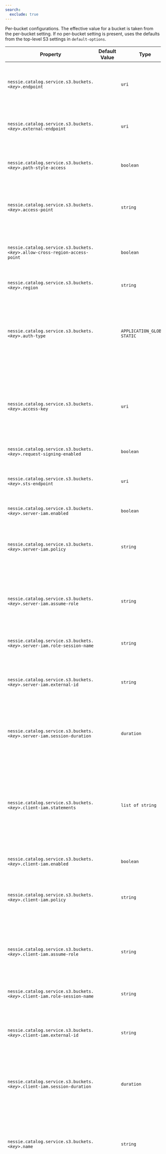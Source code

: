 ```yaml
---
search:
  exclude: true
---
```

<!--start-->

Per-bucket configurations. The effective value for a bucket is taken from the per-bucket  setting. If no per-bucket setting is present, uses the defaults from the top-level S3 settings  in `default-options`.

| Property | Default Value | Type | Description |
|----------|---------------|------|-------------|
| `nessie.catalog.service.s3.buckets.`_`<key>`_`.endpoint` |  | `uri` | Endpoint URI, required for private (non-AWS) clouds, specified either per bucket or in the  top-level S3 settings.  <br><br>If the endpoint URIs for the Nessie server and clients differ, this one defines the endpoint  used for the Nessie server.  |
| `nessie.catalog.service.s3.buckets.`_`<key>`_`.external-endpoint` |  | `uri` | When using a specific endpoint (`endpoint`) and the endpoint URIs for the Nessie server  differ, you can specify the URI passed down to clients using this setting.  Otherwise, clients  will receive the value from the `endpoint` setting.  |
| `nessie.catalog.service.s3.buckets.`_`<key>`_`.path-style-access` |  | `boolean` | Whether to use path-style access. If true, path-style access will be used, as in: `https://<domain>/<bucket>` . If false, a virtual-hosted style will be used instead, as in:  `https://<bucket>.<domain>`. If unspecified, the default will depend on the cloud  provider.  |
| `nessie.catalog.service.s3.buckets.`_`<key>`_`.access-point` |  | `string` | AWS Access point for this bucket. Access points can be used to perform S3 operations by  specifying a mapping of bucket to access points. This is useful for multi-region access,  cross-region access, disaster recovery, etc. <br><br>See: [Access      Points ](https://docs.aws.amazon.com/AmazonS3/latest/userguide/using-access-points.html) |
| `nessie.catalog.service.s3.buckets.`_`<key>`_`.allow-cross-region-access-point` |  | `boolean` | Authorize cross-region calls when contacting an `access-point`. <br><br>By default, attempting to use an access point in a different region will throw an exception.  When enabled, this property allows using access points in other regions.  |
| `nessie.catalog.service.s3.buckets.`_`<key>`_`.region` |  | `string` | DNS name of the region, required for AWS. The region must be specified for AWS, either per  bucket or in the top-level S3 settings.  |
| `nessie.catalog.service.s3.buckets.`_`<key>`_`.auth-type` |  | `APPLICATION_GLOBAL, STATIC` | The authentication mode to use by the Catalog server. If not set, the default is `STATIC` . Depending on the authentication mode, other properties may be required.   <br><br>Valid values are:   <br><br> * `APPLICATION_GLOBAL`: Use the AWSSDK [default        credentials provider ](https://docs.aws.amazon.com/sdk-for-java/latest/developer-guide/credentials-chain.html).    <br> * `STATIC`: Static credentials provided through the `access-key` option.  <br><br> |
| `nessie.catalog.service.s3.buckets.`_`<key>`_`.access-key` |  | `uri` | Name of the basic-credentials secret containing the access-key-id and secret-access-key, either  per bucket or in the top-level S3 settings.  <br><br>Required when `auth-type` is `STATIC`.   <br><br>For STS, this defines the Access Key ID and Secret Key ID to be used as a basic credential  for obtaining temporary session credentials.  |
| `nessie.catalog.service.s3.buckets.`_`<key>`_`.request-signing-enabled` |  | `boolean` | Optional parameter to disable S3 request signing. Default is to enable S3 request signing. |
| `nessie.catalog.service.s3.buckets.`_`<key>`_`.sts-endpoint` |  | `uri` | The [Security Token  Service ](https://docs.aws.amazon.com/STS/latest/APIReference/welcome.html) endpoint.  <br><br>This parameter must be set when running in a private (non-AWS) cloud and the catalog is  configured to use S3 sessions (e.g. to use the "assume role" functionality).  |
| `nessie.catalog.service.s3.buckets.`_`<key>`_`.server-iam.enabled` |  | `boolean` | Optional parameter to enable assume role (vended credentials). Default is to disable assume  role.  |
| `nessie.catalog.service.s3.buckets.`_`<key>`_`.server-iam.policy` |  | `string` | IAM policy in JSON format to be used as an inline [session  policy ](https://docs.aws.amazon.com/IAM/latest/UserGuide/access_policies.html#policies_session) (optional).  <br><br>If specified, this policy will be used for all clients for all locations.   <br><br>Related docs: [S3  with IAM ](https://docs.aws.amazon.com/AmazonS3/latest/userguide/security_iam_service-with-iam.html) and [about  actions, resources, conditions ](https://docs.aws.amazon.com/service-authorization/latest/reference/list_amazons3.html) and [policy  reference ](https://docs.aws.amazon.com/IAM/latest/UserGuide/reference_policies.html). |
| `nessie.catalog.service.s3.buckets.`_`<key>`_`.server-iam.assume-role` |  | `string` | The [ARN](https://docs.aws.amazon.com/IAM/latest/UserGuide/reference-arns.html) of  the role to assume for accessing S3 data.  This parameter is required for Amazon S3, but may not  be required for other storage providers (e.g. Minio does not use it at all).   <br><br>If this option is defined, the server will attempt to assume the role at startup and cache  the returned session credentials.  |
| `nessie.catalog.service.s3.buckets.`_`<key>`_`.server-iam.role-session-name` |  | `string` | An identifier for the assumed role session. This parameter is most important in cases when the  same role is assumed by different principals in different use cases.  |
| `nessie.catalog.service.s3.buckets.`_`<key>`_`.server-iam.external-id` |  | `string` | An identifier for the party assuming the role. This parameter must match the external ID  configured in IAM rules that [govern](https://docs.aws.amazon.com/IAM/latest/UserGuide/id_roles_create_for-user_externalid.html) the assume role process for the specified `role-arn`.   <br><br>This parameter is essential in preventing the [Confused  Deputy ](https://docs.aws.amazon.com/IAM/latest/UserGuide/confused-deputy.html) problem.  |
| `nessie.catalog.service.s3.buckets.`_`<key>`_`.server-iam.session-duration` |  | `duration` | A higher bound estimate of the expected duration of client "sessions" working with data in this  bucket.  A session, for example, is the lifetime of an Iceberg REST catalog object on the client  side. This value is used for validating expiration times of credentials associated with the  warehouse. Must be >= 1 second.  |
| `nessie.catalog.service.s3.buckets.`_`<key>`_`.client-iam.statements` |  | `list of string` | Additional IAM policy statements to be inserted _after_ the automatically generated S3  location dependent `Allow` policy statement.  <br><br>Example:   <br><br>` ...client-iam.statements[0]={"Effect":"Allow", "Action":"s3:*", "Resource":"arn:aws:s3:::* /alwaysAllowed/*"}  ...client-iam.statements[1]={"Effect":"Deny", "Action":"s3:*", "Resource":"arn:aws:s3:::* /blocked/*"}  ` <br><br>Related docs: [S3  with IAM ](https://docs.aws.amazon.com/AmazonS3/latest/userguide/security_iam_service-with-iam.html) and [about  actions, resources, conditions ](https://docs.aws.amazon.com/service-authorization/latest/reference/list_amazons3.html) and [policy  reference ](https://docs.aws.amazon.com/IAM/latest/UserGuide/reference_policies.html). |
| `nessie.catalog.service.s3.buckets.`_`<key>`_`.client-iam.enabled` |  | `boolean` | Optional parameter to enable assume role (vended credentials). Default is to disable assume  role.  |
| `nessie.catalog.service.s3.buckets.`_`<key>`_`.client-iam.policy` |  | `string` | IAM policy in JSON format to be used as an inline [session  policy ](https://docs.aws.amazon.com/IAM/latest/UserGuide/access_policies.html#policies_session) (optional).  <br><br>If specified, this policy will be used for all clients for all locations.   <br><br>Related docs: [S3  with IAM ](https://docs.aws.amazon.com/AmazonS3/latest/userguide/security_iam_service-with-iam.html) and [about  actions, resources, conditions ](https://docs.aws.amazon.com/service-authorization/latest/reference/list_amazons3.html) and [policy  reference ](https://docs.aws.amazon.com/IAM/latest/UserGuide/reference_policies.html). |
| `nessie.catalog.service.s3.buckets.`_`<key>`_`.client-iam.assume-role` |  | `string` | The [ARN](https://docs.aws.amazon.com/IAM/latest/UserGuide/reference-arns.html) of  the role to assume for accessing S3 data.  This parameter is required for Amazon S3, but may not  be required for other storage providers (e.g. Minio does not use it at all).   <br><br>If this option is defined, the server will attempt to assume the role at startup and cache  the returned session credentials.  |
| `nessie.catalog.service.s3.buckets.`_`<key>`_`.client-iam.role-session-name` |  | `string` | An identifier for the assumed role session. This parameter is most important in cases when the  same role is assumed by different principals in different use cases.  |
| `nessie.catalog.service.s3.buckets.`_`<key>`_`.client-iam.external-id` |  | `string` | An identifier for the party assuming the role. This parameter must match the external ID  configured in IAM rules that [govern](https://docs.aws.amazon.com/IAM/latest/UserGuide/id_roles_create_for-user_externalid.html) the assume role process for the specified `role-arn`.   <br><br>This parameter is essential in preventing the [Confused  Deputy ](https://docs.aws.amazon.com/IAM/latest/UserGuide/confused-deputy.html) problem.  |
| `nessie.catalog.service.s3.buckets.`_`<key>`_`.client-iam.session-duration` |  | `duration` | A higher bound estimate of the expected duration of client "sessions" working with data in this  bucket.  A session, for example, is the lifetime of an Iceberg REST catalog object on the client  side. This value is used for validating expiration times of credentials associated with the  warehouse. Must be >= 1 second.  |
| `nessie.catalog.service.s3.buckets.`_`<key>`_`.name` |  | `string` | The human consumable name of the bucket. If unset, the name of the bucket will be extracted  from the configuration option name, e.g. if `nessie.catalog.service.s3.bucket1.name=my-bucket` is set, the bucket name will be `my-bucket` ; otherwise, it will be `bucket1`.   <br><br>This can be used; if the bucket name contains non-alphanumeric characters, such as dots or  dashes.  |
| `nessie.catalog.service.s3.buckets.`_`<key>`_`.authority` |  | `string` | The authority part in a storage location URI. This is the bucket name for S3 and GCS, for ADLS  this is the storage account name (optionally prefixed with the container/file-system name).  Defaults to (`#name()`).   <br><br>For S3 and GCS this option should mention the name of the bucket.   <br><br>For ADLS: The value of this option is using the `container@storageAccount` syntax. It  is mentioned as `<file_system>@<account_name>` in the [Azure  Docs ](https://learn.microsoft.com/en-us/azure/storage/blobs/data-lake-storage-introduction-abfs-uri). Note that the `<file_system>@` part is optional, `<account_name>` is the  fully qualified name, usually ending in `.dfs.core.windows.net`. |
| `nessie.catalog.service.s3.buckets.`_`<key>`_`.path-prefix` |  | `string` | The path prefix for this storage location.  |
| `nessie.catalog.service.s3.buckets.`_`<key>`_`.table-config-overrides.`_`<name>`_ |  | `string` | Iceberg table configuration overrides for all tables stored in this bucket.  |
